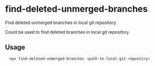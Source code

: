 # find-deleted-unmerged-branches

Find deleted unmerged branches in local git repository.

Could be used to find deleted branches in local git repository.

## Usage

```bash
  npx find-deleted-unmerged-branches <path-to-local-git-repostiry>
```
